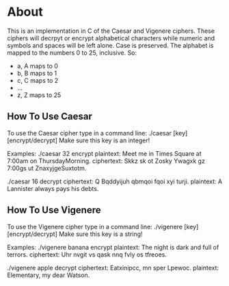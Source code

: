 <h1>About</h1>
This is an implementation in C of the Caesar and Vigenere ciphers.
These ciphers will decrpyt or encrypt alphabetical characters
while numeric and symbols and spaces will be left alone. Case is preserved.
The alphabet is mapped to the numbers 0 to 25, inclusive.
So:
<ul>
    <li>a, A maps to 0 </li>
    <li>b, B maps to 1 </li>
    <li>c, C maps to 2 </li>
    <li> ... </li>
    <li>z, Z maps to 25 </li>
</ul>


<h2> How To Use Caesar </h2>
To use the Caesar cipher type in a command line:
    ./caesar [key] [encrypt/decrypt]
Make sure this key is an integer!

Examples:
./caesar 32 encrypt
plaintext: Meet me in Times Square at 7:00am on ThursdayMorning.
ciphertext: Skkz sk ot Zosky Ywagxk gz 7:00gs ut ZnaxyjgeSuxtotm.

./caesar 16 decrypt
ciphertext: Q Bqddyijuh qbmqoi fqoi xyi turji.
plaintext: A Lannister always pays his debts.


<h2> How To Use Vigenere </h2>
To use the Vigenere cipher type in a command line:
    ./vigenere [key] [encrypt/decrypt]
Make sure this key is a string!

Examples:
./vigenere banana encrypt
plaintext: The night is dark and full of terrors.
ciphertext: Uhr nvgit vs qask nnq fvly os tfreoes.

./vigenere apple decrypt
ciphertext: Eatxinipcc, mn sper Lpewoc.
plaintext: Elementary, my dear Watson.
